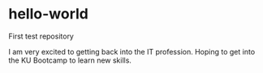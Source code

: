 # hello-world
First test repository 

I am very excited to getting back into the IT profession.  Hoping to get into the KU Bootcamp to learn new skills.  
